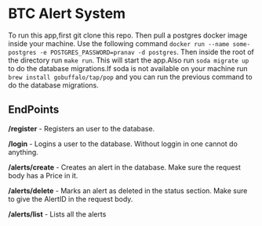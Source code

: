 # BTC Alert System

To run this app,first git clone this repo. Then pull a postgres docker image inside your machine. Use the following command `docker run --name some-postgres -e POSTGRES_PASSWORD=pranav -d postgres`. Then inside the root of the directory run `make run`. This will start the app.Also run `soda migrate up` to do the database migrations.If soda is not available on your machine run `brew install gobuffalo/tap/pop` and you can run the previous command to do the database migrations. 

## EndPoints


**/register** - Registers an user to the database.

**/login** - Logins a user to the database. Without loggin in one cannot do anything.

**/alerts/create** - Creates an alert in the database. Make sure the request body has a Price in it.

**/alerts/delete** - Marks an alert as deleted in the status section. Make sure to give the AlertID in the request body.

**/alerts/list** - Lists all the alerts


